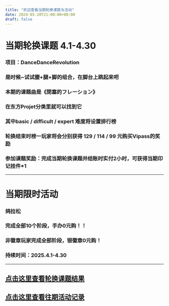 ```yaml
---
title: "欢迎查看当期轮换课题与活动"
date: 2024-05-20T21:00:00+08:00
draft: false
---
```

# 当期轮换课题 4.1-4.30
### 项目：DanceDanceRevolution
### 是时候~试试腰+腿+脚的组合，在脚台上跳起来吧
### 本期的课题曲是《閉塞的フレーション》
### 在东方Projet分类里就可以找到它
### 其中basic / difficult / expert 难度将设置排行榜
### 轮换结束时榜一玩家将会分别获得 129 / 114 / 99 元购买Vipass的奖励
### 参加课题奖励：完成当期轮换课题并结账时实付2小时，可获得当期印记挂件*1
---
# 当期限时活动 
### **鸽拉松**
### 完成全部10个阶段，手办0元购！！
### 非徽章玩家完成全部阶段，银徽章0元购！
### 持续时间：2025.4.1-4.30
---
## [点击这里查看轮换课题结果](https://gugufun.netlify.app/rotate_his)
## [点击这里查看往期活动记录](https://gugufun.netlify.app/event_his)